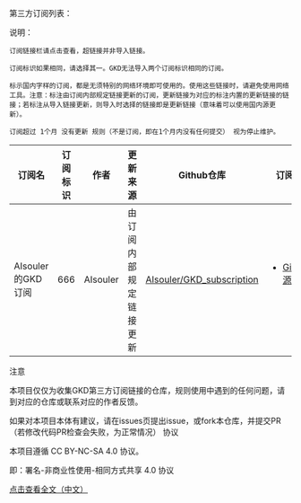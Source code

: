 
第三方订阅列表：

说明：

    订阅链接栏请点击查看，超链接并非导入链接。

    订阅标识如果相同，请选择其一。GKD无法导入两个订阅标识相同的订阅。

    标示国内字样的订阅，都是无须特别的网络环境即可使用的。使用这些链接时，请避免使用网络工具。注意：标注由订阅内部规定链接更新的订阅，更新链接为对应的标注内置的更新链接的链接；若标注从导入链接更新，则导入时选择的链接即是更新链接（意味着可以使用国内源更新）。

    订阅超过 1个月 没有更新 规则（不是订阅，即在1个月内没有任何提交） 视为停止维护。

|订阅名|订阅标识|作者|更新来源|Github仓库|订阅链接|维护状态|
|-----|------|----|------|---------|-------|-------|
|AIsouler的GKD订阅|666|AIsouler|由订阅内部规定链接更新|[AIsouler/GKD_subscription](https://github.com/AIsouler/GKD_subscription)|<ul><li>[Gitmirror源](https://raw.gitmirror.com/AIsouler/GKD_subscription/main/dist/AIsouler_gkd.json5)</li><br></ul>|仍在维护|

注意

本项目仅仅为收集GKD第三方订阅链接的仓库，规则使用中遇到的任何问题，请到对应的仓库或联系对应的作者反馈。

如果对本项目本体有建议，请在issues页提出issue，或fork本仓库，并提交PR（若修改代码PR检查会失败，为正常情况）
协议

本项目遵循 CC BY-NC-SA 4.0 协议。

即：署名-非商业性使用-相同方式共享 4.0 协议

[点击查看全文（中文）](https://creativecommons.org/licenses/by-nc-sa/4.0/legalcode.zh-hans)

